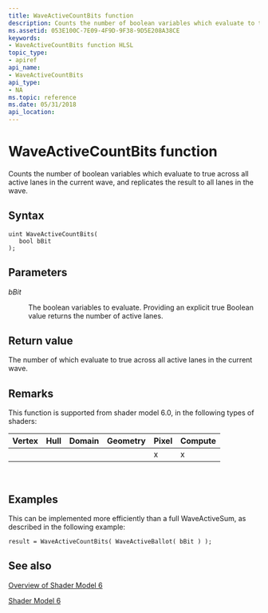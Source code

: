 ```yaml
---
title: WaveActiveCountBits function
description: Counts the number of boolean variables which evaluate to true across all active lanes in the current wave, and replicates the result to all lanes in the wave.
ms.assetid: 053E100C-7E09-4F9D-9F38-9D5E208A38CE
keywords:
- WaveActiveCountBits function HLSL
topic_type:
- apiref
api_name:
- WaveActiveCountBits
api_type:
- NA
ms.topic: reference
ms.date: 05/31/2018
api_location: 
---
```


# WaveActiveCountBits function

Counts the number of boolean variables which evaluate to true across all active lanes in the current wave, and replicates the result to all lanes in the wave.

## Syntax


``` syntax
uint WaveActiveCountBits(
   bool bBit
);
```



## Parameters

<dl> <dt>

*bBit* 
</dt> <dd>

The boolean variables to evaluate. Providing an explicit true Boolean value returns the number of active lanes.

</dd> </dl>

## Return value

The number of which evaluate to true across all active lanes in the current wave.

## Remarks

This function is supported from shader model 6.0, in the following types of shaders:



| Vertex | Hull | Domain | Geometry | Pixel | Compute |
|--------|------|--------|----------|-------|---------|
|        |      |        |          | x     | x       |



 

## Examples

This can be implemented more efficiently than a full WaveActiveSum, as described in the following example:

``` syntax
result = WaveActiveCountBits( WaveActiveBallot( bBit ) );
```

## See also

<dl> <dt>

[Overview of Shader Model 6](hlsl-shader-model-6-0-features-for-direct3d-12.md)
</dt> <dt>

[Shader Model 6](shader-model-6-0.md)
</dt> </dl>

 

 




